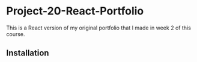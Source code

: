 # Project-20-React-Portfolio

This is a React version of my original portfolio that I made in week 2 of this course.

## Installation



